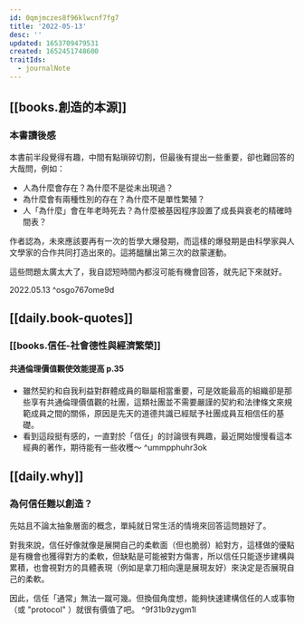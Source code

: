 ```yaml
---
id: 0qmjmczes8f96klwcnf7fg7
title: '2022-05-13'
desc: ''
updated: 1653709479531
created: 1652451748600
traitIds:
  - journalNote
---
```


## [[books.創造的本源]]

### 本書讀後感
本書前半段覺得有趣，中間有點瑣碎切割，但最後有提出一些重要，卻也難回答的大哉問，例如：

- 人為什麼會存在？為什麼不是從未出現過？
- 為什麼會有兩種性別的存在？為什麼不是單性繁殖？
- 人「為什麼」會在年老時死去？為什麼被基因程序設置了成長與衰老的精確時間表？

作者認為，未來應該要再有一次的哲學大爆發期，而這樣的爆發期是由科學家與人文學家的合作共同打造出來的。這將醞釀出第三次的啟蒙運動。

這些問題太廣太大了，我自認短時間內都沒可能有機會回答，就先記下來就好。

2022.05.13  ^osgo767ome9d

## [[daily.book-quotes]]

### [[books.信任-社會德性與經濟繁榮]]

#### 共通倫理價值觀使效能提高 p.35
- 雖然契約和自我利益對群體成員的聯屬相當重要，可是效能最高的組織卻是那些享有共通倫理價值觀的社團，這類社團並不需要嚴謹的契約和法律條文來規範成員之間的關係，原因是先天的道德共識已經賦予社團成員互相信任的基礎。
- 看到這段挺有感的，一直對於「信任」的討論很有興趣，最近開始慢慢看這本經典的著作，期待能有一些收穫～ ^ummpphuhr3ok

## [[daily.why]]

### 為何信任難以創造？

先姑且不論太抽象層面的概念，單純就日常生活的情境來回答這問題好了。

對我來說，信任好像就像是展開自己的柔軟面（但也脆弱）給對方，這樣做的優點是有機會也獲得對方的柔軟，但缺點是可能被對方傷害，所以信任只能逐步建構與累積，也會視對方的具體表現（例如是拿刀相向還是展現友好）來決定是否展現自己的柔軟。

因此，信任「通常」無法一蹴可幾。但換個角度想，能夠快速建構信任的人或事物（或 "protocol" ）就很有價值了吧。 ^9f31b9zygm1l

